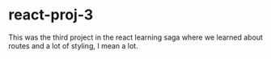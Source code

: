 # react-proj-3

This was the third project in the react learning saga where we learned about routes and a lot of styling, I mean a lot.
